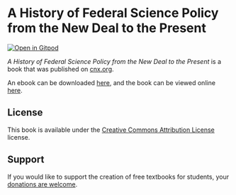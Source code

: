 # A History of Federal Science Policy from the New Deal to the Present

[![Open in Gitpod](https://gitpod.io/button/open-in-gitpod.svg)](https://gitpod.io/from-referrer/)

_A History of Federal Science Policy from the New Deal to the Present_ is a book that was published on [cnx.org](https://cnx.org/).

An ebook can be downloaded [here](https://github.com/cnx-user-books/cnxbook-a-history-of-federal-science-policy-from-the-new-deal-to-the-present/releases/latest), and the book can be viewed online [here](https://github.com/cnx-user-books/cnxbook-a-history-of-federal-science-policy-from-the-new-deal-to-the-present/releases/latest).

## License
This book is available under the [Creative Commons Attribution License](./LICENSE) license.

## Support
If you would like to support the creation of free textbooks for students, your [donations are welcome](https://riceconnect.rice.edu/donation/support-openstax-banner).
